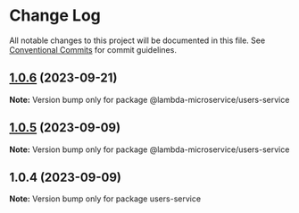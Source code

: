 # Change Log

All notable changes to this project will be documented in this file.
See [Conventional Commits](https://conventionalcommits.org) for commit guidelines.

## [1.0.6](https://github.com/ninjasujan/aws-lambda-microservice/compare/v1.0.5...v1.0.6) (2023-09-21)

**Note:** Version bump only for package @lambda-microservice/users-service





## [1.0.5](https://github.com/ninjasujan/aws-lambda-microservice/compare/v1.0.4...v1.0.5) (2023-09-09)

**Note:** Version bump only for package @lambda-microservice/users-service





## 1.0.4 (2023-09-09)

**Note:** Version bump only for package users-service
